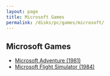 ```yaml
---
layout: page
title: Microsoft Games
permalink: /disks/pc/games/microsoft/
---
```


Microsoft Games
---

* [Microsoft Adventure (1981)](adventure/)
* [Microsoft Flight Simulator (1984)](flightsim/)

